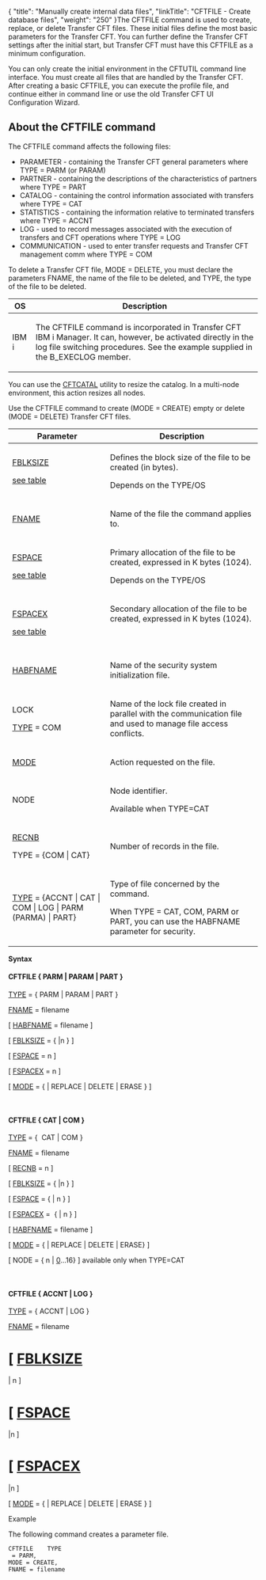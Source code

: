 {
    "title": "Manually create internal data files",
    "linkTitle": "CFTFILE - Create database files",
    "weight": "250"
}The CFTFILE command is used to create, replace, or delete Transfer CFT
files. These initial files define the most basic parameters for the Transfer
CFT. You can further define the Transfer CFT settings after the initial
start, but Transfer CFT must have this CFTFILE as a minimum
configuration.

You can only create the initial environment in the CFTUTIL command line
interface. You must create all files that are handled by the Transfer
CFT. After creating a basic CFTFILE, you can execute the profile
file, and continue either in command line or use the old Transfer CFT UI Configuration
Wizard.

## About the CFTFILE command

The CFTFILE command affects the following files:

-   PARAMETER - containing
    the Transfer CFT general parameters where TYPE = PARM (or PARAM)
-   PARTNER - containing
    the descriptions of the characteristics of partners where TYPE = PART
-   CATALOG - containing
    the control information associated with transfers where TYPE = CAT
-   STATISTICS - containing
    the information relative to terminated transfers where TYPE = ACCNT
-   LOG - used to record
    messages associated with the execution of transfers and CFT operations
    where TYPE = LOG
-   COMMUNICATION -
    used to enter transfer requests and Transfer CFT management comm where
    TYPE = COM

To delete a Transfer CFT file, MODE = DELETE, you must declare the parameters
FNAME, the name of the file
to be deleted, and TYPE, the
type of the file to be deleted.

<table>
   <thead>
      <tr>
<th class="TableStyle-SynchTableStyle_interop-HeadE-Column1-Header1">OS         </th>
<th class="TableStyle-SynchTableStyle_interop-HeadD-Column1-Header1">Description         </th>
      </tr>
   </thead>
   <tbody>
      <tr>
         <td><p>IBM i</p>         </td>
         <td><p>The CFTFILE command is incorporated in Transfer CFT IBM i
Manager. It can, however, be activated directly in the log file switching
procedures. See the example supplied in the B_EXECLOG member.</p>         </td>
      </tr>
   </tbody>
</table>

You can use the [CFTCATAL](../../../cft_intro_install/unix_install_start_here/run_first_time_ux/use_cft_utilities) utility to resize the catalog. In a multi-node environment, this action resizes all nodes.

Use the CFTFILE command to create (MODE = CREATE) empty or delete (MODE
= DELETE) Transfer CFT files.

<table>
   <thead>
      <tr>
<th class="TableStyle-SynchTableStyle_interop-HeadE-Column1-Header1">Parameter         </th>
<th class="TableStyle-SynchTableStyle_interop-HeadD-Column1-Header1">Description         </th>
      </tr>
   </thead>
   <tbody>
      <tr>
         <td><p><a href="../../../c_intro_userinterfaces/command_summary/parameter_intro/fblksize">FBLKSIZE</a></p>
<p><a href="../../../c_intro_userinterfaces/command_summary/parameter_intro/fblksize">see table</a></p>         </td>
         <td><p>Defines the block size of the file to be created (in bytes).</p>
<p>Depends on the TYPE/OS</p>         </td>
      </tr>
      <tr>
         <td><p><a href="../../../c_intro_userinterfaces/command_summary/parameter_intro/fname">FNAME</a> </p>         </td>
         <td><p>Name of the file the command applies to.</p>         </td>
      </tr>
      <tr>
         <td><p><a href="../../../c_intro_userinterfaces/command_summary/parameter_intro/fspace">FSPACE</a></p>
<p><a href="../../../c_intro_userinterfaces/command_summary/parameter_intro/fspace">see
table</a></p>         </td>
         <td><p>Primary allocation of the file to be created, expressed
in K bytes (1024).</p>
<p>Depends on the TYPE/OS</p>         </td>
      </tr>
      <tr>
         <td><p><a href="../../../c_intro_userinterfaces/command_summary/parameter_intro/fspacex">FSPACEX</a></p>
<p><a href="../../../c_intro_userinterfaces/command_summary/parameter_intro/fspacex">see table</a></p>         </td>
         <td><p>Secondary allocation of the file to be created, expressed
in K bytes (1024).</p>
<p> </p>         </td>
      </tr>
      <tr>
         <td><p><a href="../../../c_intro_userinterfaces/command_summary/parameter_intro/habfname">HABFNAME</a></p>         </td>
         <td><p>Name of the security system initialization file.</p>         </td>
      </tr>
      <tr>
         <td><p>LOCK</p>
<p><a href="../../../c_intro_userinterfaces/command_summary/parameter_intro/type">TYPE</a>
= COM</p>         </td>
         <td><p>Name of the lock file created in parallel with the communication
file and used to manage file access conflicts.</p>         </td>
      </tr>
      <tr>
         <td><p><a href="../../../c_intro_userinterfaces/command_summary/parameter_intro/mode">MODE</a></p>         </td>
         <td><p>Action requested on the file.</p>         </td>
      </tr>
      <tr>
         <td><p>NODE</p>         </td>
         <td><p>Node identifier.</p>
<p>Available when TYPE=CAT</p>         </td>
      </tr>
      <tr>
         <td><p><a href="../../../c_intro_userinterfaces/command_summary/parameter_intro/recnb">RECNB</a> </p>
<p>TYPE = {COM | CAT}</p>         </td>
         <td><p>Number of records in the file.</p>         </td>
      </tr>
      <tr>
         <td><p><a href="../../../c_intro_userinterfaces/command_summary/parameter_intro/type">TYPE</a> =
{ACCNT | CAT | COM | LOG | PARM (PARMA) | PART}</p>         </td>
         <td><p>Type of file concerned by the command.</p>
<p>When TYPE = CAT, COM, PARM or PART, you can use the HABFNAME
parameter for security.</p>         </td>
      </tr>
   </tbody>
</table>

**Syntax**

#### CFTFILE { PARM | PARAM | PART }

[TYPE](../../../c_intro_userinterfaces/command_summary/parameter_intro/type)
= { PARM | PARAM | PART }

[FNAME](../../../c_intro_userinterfaces/command_summary/parameter_intro/fname)
= filename  

\[ [HABFNAME](../../../c_intro_userinterfaces/command_summary/parameter_intro/habfname)
= filename \]

\[ [FBLKSIZE](../../../c_intro_userinterfaces/command_summary/parameter_intro/fblksize)
= {
|n } \]

\[ [FSPACE](../../../c_intro_userinterfaces/command_summary/parameter_intro/fspace)
= n \]

\[ [FSPACEX](../../../c_intro_userinterfaces/command_summary/parameter_intro/fspacex)
= n \]

\[ [MODE](../../../c_intro_userinterfaces/command_summary/parameter_intro/mode)
= {
| REPLACE | DELETE | ERASE } \]

 

#### CFTFILE { CAT | COM }

[TYPE](../../../c_intro_userinterfaces/command_summary/parameter_intro/type)
= {  CAT
| COM }

[FNAME](../../../c_intro_userinterfaces/command_summary/parameter_intro/fname)
= filename

\[ [RECNB](../../../c_intro_userinterfaces/command_summary/parameter_intro/recnb)
= n \]

\[ [FBLKSIZE](../../../c_intro_userinterfaces/command_summary/parameter_intro/fblksize)
= {
|n } \]

\[ [FSPACE](../../../c_intro_userinterfaces/command_summary/parameter_intro/fspace)
= {
| n } \]

\[ [FSPACEX](../../../c_intro_userinterfaces/command_summary/parameter_intro/fspacex)
=  {
| n } \]

\[ [HABFNAME](../../../c_intro_userinterfaces/command_summary/parameter_intro/habfname)
= filename \]

\[ [MODE](../../../c_intro_userinterfaces/command_summary/parameter_intro/mode)
= {
| REPLACE | DELETE | ERASE} \]

\[ NODE = { n | <u>0</u>...16} \] available only when TYPE=CAT

 

#### CFTFILE { ACCNT | LOG }

[TYPE](../../../c_intro_userinterfaces/command_summary/parameter_intro/type)
= { ACCNT | LOG }

[FNAME](../../../c_intro_userinterfaces/command_summary/parameter_intro/fname)
= filename

\[ [FBLKSIZE](../../../c_intro_userinterfaces/command_summary/parameter_intro/fblksize)
=
| n \]

\[ [FSPACE](../../../c_intro_userinterfaces/command_summary/parameter_intro/fspace)
=
|n \]

\[ [FSPACEX](../../../c_intro_userinterfaces/command_summary/parameter_intro/fspacex)
=
|n \]

\[ [MODE](../../../c_intro_userinterfaces/command_summary/parameter_intro/mode)
= {
| REPLACE | DELETE | ERASE } \]

Example

The following command creates a parameter file.


    CFTFILE    TYPE 
     = PARM,
    MODE = CREATE,
    FNAME = filename
